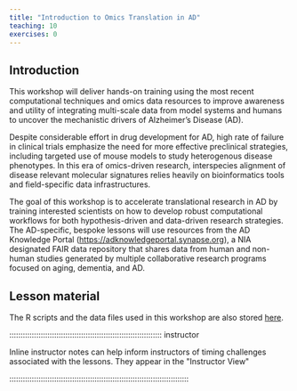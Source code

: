 ```yaml
---
title: "Introduction to Omics Translation in AD"
teaching: 10
exercises: 0
---
```


## Introduction

This workshop will deliver hands-on training using the most recent computational techniques and omics data resources to improve awareness and utility of integrating multi-scale data from model systems and humans to uncover the mechanistic drivers of Alzheimer’s Disease (AD). 

Despite considerable effort in drug development for AD, high rate of failure in clinical trials emphasize the need for more effective preclinical strategies, including targeted use of mouse models to study heterogenous disease phenotypes. In this era of omics-driven research, interspecies alignment of disease relevant molecular signatures relies heavily on bioinformatics tools and field-specific data infrastructures. 

The goal of this workshop is to accelerate translational research in AD by training interested scientists on how to develop robust computational workflows for both hypothesis-driven and data-driven research strategies. The AD-specific, bespoke lessons will use resources from the AD Knowledge Portal (https://adknowledgeportal.synapse.org), a NIA designated FAIR data repository that shares data from human and non-human studies generated by multiple collaborative research programs focused on aging, dementia, and AD.

## Lesson material

The R scripts and the data files used in this workshop are also stored [here](https://thejacksonlaboratory.box.com/s/j5a9orof8vrecpgrzx0d6nf6xyepluyi). 


:::::::::::::::::::::::::::::::::::::::::::::::::::::::::::::::::::: instructor

Inline instructor notes can help inform instructors of timing challenges
associated with the lessons. They appear in the "Instructor View"

::::::::::::::::::::::::::::::::::::::::::::::::::::::::::::::::::::::::::::::::
